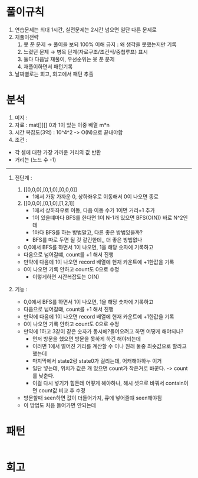 # 풀이규칙
1. 연습문제는 최대 1시간, 실전문제는 2시간 넘으면 일단 다른 문제로
2. 재풀이전략
   1. 못 푼 문제 → 풀이을 보되 100% 이해 금지 : 왜 생각을 못했는지만 기록
   2. 느렸던 문제 → 병목 단계(자료구조/조건식/중첩루프) 표시
   3. 둘다 다음날 재풀이, 우선순위는 못 푼 문제
   4. 재풀이하면서 패턴기록
3. 날짜별로는 회고, 회고에서 패턴 추출

# 분석
1. 미지 : 
2. 자료 : mat[]][] 0과 1이 있는 이중 배열 m*n
3. 시간 복잡도(3억) : 10^4^2 -> O(N)으로 끝내야함 
4. 조건 : 
- 각 셀에 대한 가장 가까운 거리의 값 반환
- 거리는 (노드 수 -1)
---
1. 전단계 :
   1. [[0,0,0],[0,1,0],[0,0,0]]
      - 1에서 가장 가까운 0, 상하좌우로 이동해서 0이 나오면 종료
   2. [[0,0,0],[0,1,0],[1,2,1]]
      - 1에서 상하좌우로 이동, 다음 이동 수가 1이면 거리+1 추가
      - 1이 있을떄마다 BFS를 한다면 1이 N-1개 있으면 BFS(O(N)) 바로 N^2인데
      - 1마다 BFS를 하는 방법말고, 다른 좋은 방법있을까?
      - BFS를 따로 두면 될 것 같긴한데,, 더 좋은 방법없나
   - 0,0에서 BFS를 하면서 1이 나오면, 1을 해당 숫자에 기록하고
   - 다음으로 넘어갈떄, count를 +1 해서 진행
   - 만약에 다음에 1이 나오면 record 배열에 현재 카운트에 +1한값을 기록
   - 0이 나오면 기록 안하고 count도 0으로 수정 
     - 이렇게하면 시간복잡도는 O(N)

2. 기능 :
   - 0,0에서 BFS를 하면서 1이 나오면, 1을 해당 숫자에 기록하고
   - 다음으로 넘어갈떄, count를 +1 해서 진행
   - 만약에 다음에 1이 나오면 record 배열에 현재 카운트에 +1한값을 기록
   - 0이 나오면 기록 안하고 count도 0으로 수정
   - 만약에 1하고 3같이 같은 숫자가 동시에?들어오려고 하면 어떻게 해야되나?
     - 먼저 방문을 했으면 방문을 못하게 하긴 해야되는데
     - 이러면 1에서 멀어진 거리를 계산할 수 이나 원래 둘중 최솟값으로 할라고 했는데
     - 마지막에서 state2랑 state0가 걸리는데, 어캐해야하누 이거
     - 일단 넣는데, 위치가 값은 개 있으면 count가 작은거로 바꾼다. -> count를 낮춘다.
     - 이걸 다시 넣기가 힘든데 어떻게 해야하나, 해시 셋으로 바꿔서 contain이면 count값 비교 후 수정
   - 방문할때 seen하면 값이 더들어가지, 큐에 넣어줄떄 seen해야됨
   - 이 방법도 처음 들어가면 안되는데

# 패턴
```text

```

# 회고